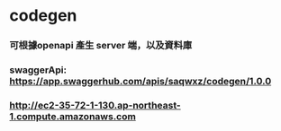 # codegen

### 可根據openapi 產生 server 端，以及資料庫
### swaggerApi: https://app.swaggerhub.com/apis/saqwxz/codegen/1.0.0
### http://ec2-35-72-1-130.ap-northeast-1.compute.amazonaws.com